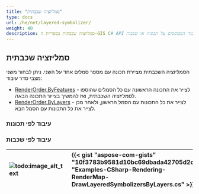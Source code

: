 ```yaml
---
title: "סמליזציה שכבתית"
type: docs
url: /he/net/layered-symbolizer/
weight: 40
description: סמליזציה שכבתית בספריית ה-GIS C# API מציירת תכונה עם מספר סמלים אחד על השני במצבי סדר עיבוד המבוססים על תכונות או שכבות.
---
```


## **סמליזציה שכבתית**
הסמליזציה השכבתית מציירת תכונה עם מספר סמלים אחד על השני. ניתן לבחור משני מצבי סדר עיבוד:

- [RenderOrder.ByFeatures](https://reference.aspose.com/gis/net/aspose.gis.rendering.symbolizers/renderingorder) - לצייר את התכונה הראשונה עם כל הסמלים שהוספו לסמליזציה השכבתית, ואז להמשיך בצייור התכונה הבאה.
- [RenderOrder.ByLayers](https://reference.aspose.com/gis/net/aspose.gis.rendering.symbolizers/renderingorder) - לצייר את כל התכונות עם הסמל הראשון, ולאחר מכן לצייר את כל התכונות עם הסמל הבא.
### **עיבוד לפי תכונות**

### **עיבוד לפי שכבות**


|![todo:image_alt_text](layered-symbolizer_1.png)|{{< gist "aspose-com-gists" "10f3783b9581d10bc69dbada42705d2c" "Examples-CSharp-Rendering-RenderMap-DrawLayeredSymbolizersByLayers.cs" >}}|
| :- | :- |

